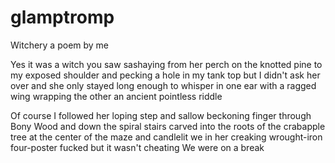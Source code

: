# glamptromp

Witchery
a poem by me

Yes it was a witch you saw
sashaying from her perch
     on the knotted pine
     to my exposed shoulder
and pecking a hole
in my tank top but I
     didn't ask her over and
          she only stayed
long enough to whisper
     in one ear
with a ragged wing wrapping
     the other
          an ancient pointless riddle

Of course I followed
     her loping step and
     sallow beckoning finger
through Bony Wood
     and down the spiral stairs
     carved into the roots
of the crabapple tree
at the center of the maze
          and candlelit we
          in her creaking
     wrought-iron four-poster
               fucked but
          it wasn't cheating
          We were on a break
